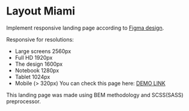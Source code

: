 # Layout Miami

Implement responsive landing page according to [Figma design](https://www.figma.com/file/nHz8bflIwJaWP3P99vKTH5/miami_home_new?node-id=0%3A2).

Responsive for resolutions:

- Large screens 2560px
- Full HD 1920px
- The design 1600px
- Notebook 1280px
- Tablet 1024px
- Mobile (> 320px)
You can check this page here: [DEMO LINK](https://anastasiiaaliinyk.github.io/Miami_layout/)

This landing page was made using BEM methodology and SCSS(SASS) preprocessor.
